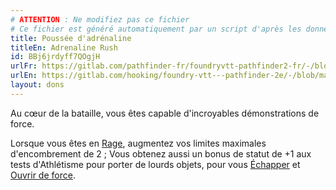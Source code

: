 ```yaml
---
# ATTENTION : Ne modifiez pas ce fichier
# Ce fichier est généré automatiquement par un script d'après les données du module Foundry VTT officiel et de sa traduction
title: Poussée d'adrénaline
titleEn: Adrenaline Rush
id: BBj6jrdyff7QOgjH
urlFr: https://gitlab.com/pathfinder-fr/foundryvtt-pathfinder2-fr/-/blob/master/data/feats/BBj6jrdyff7QOgjH.htm
urlEn: https://gitlab.com/hooking/foundry-vtt---pathfinder-2e/-/blob/master/packs/data/feats.db/adrenaline-rush.json
layout: dons
---
```

Au cœur de la bataille, vous êtes capable d'incroyables démonstrations de force.

Lorsque vous êtes en [Rage](../actions/rage.html), augmentez vos limites maximales d'encombrement de 2 ; Vous obtenez aussi un bonus de statut de +1 aux tests d'Athlétisme pour porter de lourds objets, pour vous [Échapper](../actions/s-échapper.html) et [Ouvrir de force](../actions/ouvrir-de-force.html).
